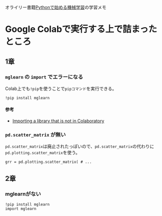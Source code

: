 オライリー書籍[Pythonで始める機械学習](https://www.oreilly.co.jp/books/9784873117980/)の学習メモ

# Google Colabで実行する上で詰まったところ
## 1章
### `mglearn` の `import` でエラーになる

Colab上でも`!pip`を使うことで`pipコマンド`を実行できる。

```Notebook
!pip install mglearn
```

#### 参考
- [Importing a library that is not in Colaboratory](https://colab.research.google.com/notebooks/snippets/importing_libraries.ipynb)

### `pd.scatter_matrix` が無い
`pd.scatter_matrix`は廃止されたっぽいので、`pd.scatter_matrix`の代わりに`pd.plotting.scatter_matrix`を使う。

```Notebook
grr = pd.plotting.scatter_matrix( # ...
```

## 2章
### mglearnがない

```Notebook
!pip install mglearn
import mglearn
```
